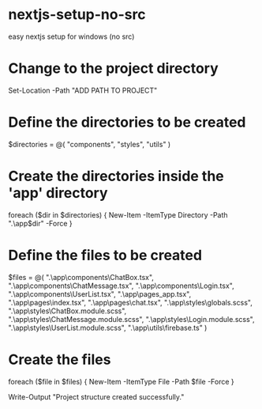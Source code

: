 # nextjs-setup-no-src
easy nextjs setup for windows (no src)




# Change to the project directory
Set-Location -Path "ADD PATH TO PROJECT"

# Define the directories to be created
$directories = @(
    "components",
    "styles",
    "utils"
)

# Create the directories inside the 'app' directory
foreach ($dir in $directories) {
    New-Item -ItemType Directory -Path ".\app\$dir" -Force
}

# Define the files to be created
$files = @(
    ".\app\components\ChatBox.tsx",
    ".\app\components\ChatMessage.tsx",
    ".\app\components\Login.tsx",
    ".\app\components\UserList.tsx",
    ".\app\pages\_app.tsx",
    ".\app\pages\index.tsx",
    ".\app\pages\chat.tsx",
    ".\app\styles\globals.scss",
    ".\app\styles\ChatBox.module.scss",
    ".\app\styles\ChatMessage.module.scss",
    ".\app\styles\Login.module.scss",
    ".\app\styles\UserList.module.scss",
    ".\app\utils\firebase.ts"
)

# Create the files
foreach ($file in $files) {
    New-Item -ItemType File -Path $file -Force
}

Write-Output "Project structure created successfully."
